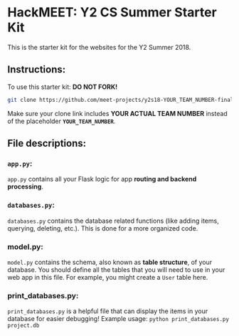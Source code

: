 # HackMEET: Y2 CS Summer Starter Kit
This is the starter kit for the websites for the Y2 Summer 2018.

## Instructions:
To use this starter kit: **DO NOT FORK!**
```bash
git clone https://github.com/meet-projects/y2s18-YOUR_TEAM_NUMBER-final.git
```
Make sure your clone link includes **YOUR ACTUAL TEAM NUMBER** instead of the placeholder **`YOUR_TEAM_NUMBER`**.

## File descriptions:

### `app.py`:
`app.py` contains all your Flask logic for app **routing and backend processing**.

### `databases.py`:
`databases.py` contains the database related functions (like adding items, querying, deleting, etc.). This is done for a more organized code.

### model.py:
`model.py` contains the schema, also known as **table structure**, of your database. You should define all the tables that you will need to use in your web app in this file. For example, you might create a `User` table here.

### print_databases.py:
`print_databases.py` is a helpful file that can display the items in your database for easier debugging! Example usage: ```python print_databases.py project.db```